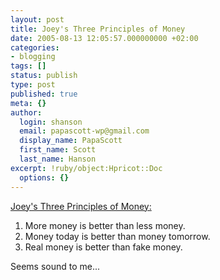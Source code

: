 ```yaml
---
layout: post
title: Joey's Three Principles of Money
date: 2005-08-13 12:05:57.000000000 +02:00
categories:
- blogging
tags: []
status: publish
type: post
published: true
meta: {}
author:
  login: shanson
  email: papascott-wp@gmail.com
  display_name: PapaScott
  first_name: Scott
  last_name: Hanson
excerpt: !ruby/object:Hpricot::Doc
  options: {}
---
```

<p><a href="http://accordionguy.blogware.com/blog/_archives/2005/8/12/1132567.html" title="The Adventures of Accordion Guy in the 21st Century :: Joey deVilla's Weblog :: Elliot's Photo">Joey's Three Principles of Money:</a></p>
<ol>
<li>More money is better than less money.</li>
<li>Money today is better than money tomorrow.</li>
<li>Real money is better than fake money.</li>
</ol>
<p>Seems sound to me...</p>
